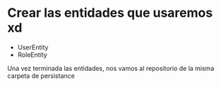 # Crear las entidades que usaremos xd
- UserEntity
- RoleEntity

Una vez terminada las entidades, nos vamos al repositorio de la misma carpeta de persistance
